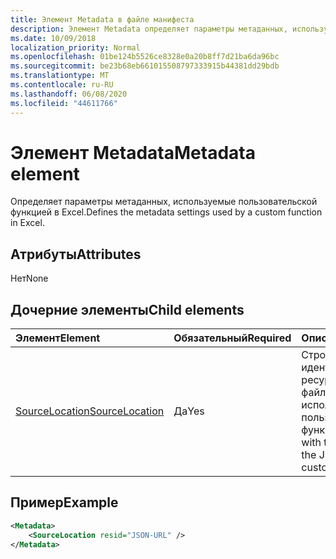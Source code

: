 ```yaml
---
title: Элемент Metadata в файле манифеста
description: Элемент Metadata определяет параметры метаданных, используемые пользовательской функцией в Excel.
ms.date: 10/09/2018
localization_priority: Normal
ms.openlocfilehash: 01be124b5526ce8328e0a20b8ff7d21ba6da96bc
ms.sourcegitcommit: be23b68eb661015508797333915b44381dd29bdb
ms.translationtype: MT
ms.contentlocale: ru-RU
ms.lasthandoff: 06/08/2020
ms.locfileid: "44611766"
---
```

# <a name="metadata-element"></a><span data-ttu-id="01c37-103">Элемент Metadata</span><span class="sxs-lookup"><span data-stu-id="01c37-103">Metadata element</span></span>

<span data-ttu-id="01c37-104">Определяет параметры метаданных, используемые пользовательской функцией в Excel.</span><span class="sxs-lookup"><span data-stu-id="01c37-104">Defines the metadata settings used by a custom function in Excel.</span></span>

## <a name="attributes"></a><span data-ttu-id="01c37-105">Атрибуты</span><span class="sxs-lookup"><span data-stu-id="01c37-105">Attributes</span></span>

<span data-ttu-id="01c37-106">Нет</span><span class="sxs-lookup"><span data-stu-id="01c37-106">None</span></span>

## <a name="child-elements"></a><span data-ttu-id="01c37-107">Дочерние элементы</span><span class="sxs-lookup"><span data-stu-id="01c37-107">Child elements</span></span>

|  <span data-ttu-id="01c37-108">Элемент</span><span class="sxs-lookup"><span data-stu-id="01c37-108">Element</span></span>  |  <span data-ttu-id="01c37-109">Обязательный</span><span class="sxs-lookup"><span data-stu-id="01c37-109">Required</span></span>  |  <span data-ttu-id="01c37-110">Описание</span><span class="sxs-lookup"><span data-stu-id="01c37-110">Description</span></span>  |
|:-----|:-----|:-----|
|  [<span data-ttu-id="01c37-111">SourceLocation</span><span class="sxs-lookup"><span data-stu-id="01c37-111">SourceLocation</span></span>](customfunctionssourcelocation.md)  |  <span data-ttu-id="01c37-112">Да</span><span class="sxs-lookup"><span data-stu-id="01c37-112">Yes</span></span>  | <span data-ttu-id="01c37-113">Строка с идентификатором ресурса JSON-файла, используемого пользовательскими функциями.</span><span class="sxs-lookup"><span data-stu-id="01c37-113">String with the resource id of the JSON file used by custom functions.</span></span> |

## <a name="example"></a><span data-ttu-id="01c37-114">Пример</span><span class="sxs-lookup"><span data-stu-id="01c37-114">Example</span></span>

```xml
<Metadata>
    <SourceLocation resid="JSON-URL" />
</Metadata>
```
